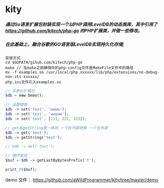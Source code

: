 # kity
##### 通过Go语言扩展包封装实现一个以PHP调用LevelDB的动态类库，其中引用了 https://github.com/kitech/php-go 的PHP扩展类，并做一些修改。
##### 在此基础上，融合谷歌的GO语言版LevelDB实现持久化存储;

```
安装方式：
cd $GOPATH/gihub.com/kitech/php-go
make // 在make之前确保你的php-config文件是MakeFile文件中的路径
mv -f examples.so /usr/local/php.xxxxxx/lib/php/extensions/no-debug-non-zts-xxxxxx/
php.ini文件引入examples.so
```

```php
// 实例化扩展包
$db = new Demo();

// 设置键值
$db -> set('test', 'wwww');
$db -> set('test', 'wwxww');
$db -> set('test', [111, 222, 333]);

// get和getString是一样的 一个在内部转换 一个在外部
$db -> get('test');       
$db -> getString('test');

// $db -> del('test');

// 循环查找
$buf = $db -> getLastByBytesPrefix('t');

print_r($buf);
```
demo 文件： https://github.com/aWildProgrammer/kity/tree/master/demo
